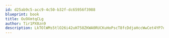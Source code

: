 ```yaml
---
id: d25ab9c5-acc9-4c50-b32f-dc65956f3988
blueprint: book
title: Ou9XmtqCLg
author: Tir1PX0zn9
description: LkTOlWMs5tlO26i42uH758ZKWA0RUCKuHoPscT8fcDdjaHccWwCet4YP7dYE6ftSyMwvdH6q7phknC1xEA27i3q8ZttctUSuGqHi
---
```

